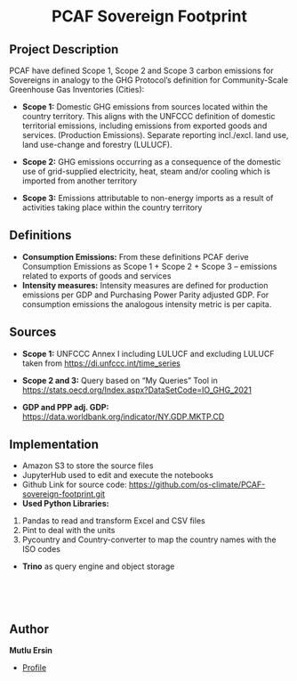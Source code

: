 <h1 align="center">PCAF Sovereign Footprint</h1>

## Project Description

PCAF have defined Scope 1, Scope 2 and Scope 3 carbon emissions for Sovereigns in analogy to the GHG Protocol’s definition for Community-Scale Greenhouse Gas Inventories (Cities):
 
- **Scope 1:** Domestic GHG emissions from sources located within the country territory. This aligns with the UNFCCC definition of domestic territorial emissions, including emissions from exported goods and services. (Production Emissions). Separate reporting incl./excl. land use, land use-change and forestry (LULUCF).

- **Scope 2:** GHG emissions occurring as a consequence of the domestic use of grid-supplied electricity, heat, steam and/or cooling which is imported from another territory

- **Scope 3:** Emissions attributable to non-energy imports as a result of activities taking place within the country territory

## Definitions

- **Consumption Emissions:** From these definitions PCAF derive Consumption Emissions as  Scope 1 + Scope 2 + Scope 3 – emissions related to exports of goods and services
 
- **Intensity measures:** Intensity measures are defined for production emissions per GDP and Purchasing Power Parity adjusted GDP. For consumption emissions the analogous intensity metric is per capita.

## Sources

- **Scope 1:** UNFCCC Annex I including LULUCF and excluding LULUCF taken from https://di.unfccc.int/time_series

- **Scope 2 and 3:** Query based on “My Queries” Tool in https://stats.oecd.org/Index.aspx?DataSetCode=IO_GHG_2021

- **GDP and PPP adj. GDP:**  https://data.worldbank.org/indicator/NY.GDP.MKTP.CD

## Implementation

- Amazon S3 to store the source files
- JupyterHub used to edit and execute the notebooks
- Github Link for source code: https://github.com/os-climate/PCAF-sovereign-footprint.git
- **Used Python Libraries:** 
1.  Pandas to read and transform Excel and CSV files
2. Pint to deal with the units
3. Pycountry and Country-converter to map the country names with the ISO codes

- **Trino** as query engine and object storage


 


 

 




## Author

**Mutlu Ersin**

- [Profile](https://github.com/mersin35)
